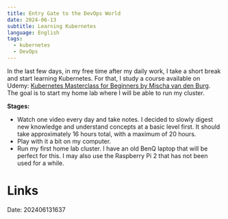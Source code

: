 ```yaml
---
title: Entry Gate to the DevOps World
date: 2024-06-13
subtitle: Learning Kubernetes
language: English
tags:
  - kubernetes
  - DevOps
---
```


In the last few days, in my free time after my daily work, I take a short break and start learning Kubernetes. For that, I study a course available on Udemy: [Kubernetes Masterclass for Beginners by Mischa van den Burg](https://www.udemy.com/course/kubernetes-masterclass-for-beginners/?couponCode=ST21MT61124). The goal is to start my home lab where I will be able to run my cluster.

**Stages:**
- Watch one video every day and take notes. I decided to slowly digest new knowledge and understand concepts at a basic level first. It should take approximately 16 hours total, with a maximum of 20 hours.
- Play with it a bit on my computer.
- Run my first home lab cluster. I have an old BenQ laptop that will be perfect for this. I may also use the Raspberry Pi 2 that has not been used for a while.

# Links


Date: 202406131637

